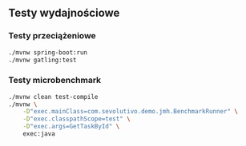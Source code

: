 ## Testy wydajnościowe

### Testy przeciążeniowe

```sh
./mvnw spring-boot:run
./mvnw gatling:test
```

### Testy microbenchmark

```sh
./mvnw clean test-compile
./mvnw \
    -D"exec.mainClass=com.sevolutivo.demo.jmh.BenchmarkRunner" \
    -D"exec.classpathScope=test" \
    -D"exec.args=GetTaskById" \
    exec:java
```
